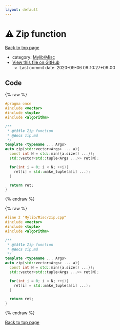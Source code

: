 ```yaml
---
layout: default
---
```


<!-- mathjax config similar to math.stackexchange -->
<script type="text/javascript" async
  src="https://cdnjs.cloudflare.com/ajax/libs/mathjax/2.7.5/MathJax.js?config=TeX-MML-AM_CHTML">
</script>
<script type="text/x-mathjax-config">
  MathJax.Hub.Config({
    TeX: { equationNumbers: { autoNumber: "AMS" }},
    tex2jax: {
      inlineMath: [ ['$','$'] ],
      processEscapes: true
    },
    "HTML-CSS": { matchFontHeight: false },
    displayAlign: "left",
    displayIndent: "2em"
  });
</script>

<script type="text/javascript" src="https://cdnjs.cloudflare.com/ajax/libs/jquery/3.4.1/jquery.min.js"></script>
<script src="https://cdn.jsdelivr.net/npm/jquery-balloon-js@1.1.2/jquery.balloon.min.js" integrity="sha256-ZEYs9VrgAeNuPvs15E39OsyOJaIkXEEt10fzxJ20+2I=" crossorigin="anonymous"></script>
<script type="text/javascript" src="../../../assets/js/copy-button.js"></script>
<link rel="stylesheet" href="../../../assets/css/copy-button.css" />


# :warning: Zip function

<a href="../../../index.html">Back to top page</a>

* category: <a href="../../../index.html#3aaad417c82174440088b5eea559262a">Mylib/Misc</a>
* <a href="{{ site.github.repository_url }}/blob/master/Mylib/Misc/zip.cpp">View this file on GitHub</a>
    - Last commit date: 2020-09-06 09:10:27+09:00




## Code

<a id="unbundled"></a>
{% raw %}
```cpp
#pragma once
#include <vector>
#include <tuple>
#include <algorithm>

/**
 * @title Zip function
 * @docs zip.md
 */
template <typename ... Args>
auto zip(std::vector<Args> ... a){
  const int N = std::min({a.size() ...});
  std::vector<std::tuple<Args ...>> ret(N);

  for(int i = 0; i < N; ++i){
    ret[i] = std::make_tuple(a[i] ...);
  }

  return ret;
}

```
{% endraw %}

<a id="bundled"></a>
{% raw %}
```cpp
#line 2 "Mylib/Misc/zip.cpp"
#include <vector>
#include <tuple>
#include <algorithm>

/**
 * @title Zip function
 * @docs zip.md
 */
template <typename ... Args>
auto zip(std::vector<Args> ... a){
  const int N = std::min({a.size() ...});
  std::vector<std::tuple<Args ...>> ret(N);

  for(int i = 0; i < N; ++i){
    ret[i] = std::make_tuple(a[i] ...);
  }

  return ret;
}

```
{% endraw %}

<a href="../../../index.html">Back to top page</a>

